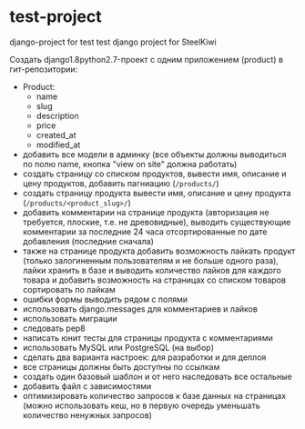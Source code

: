 # test-project
django-project  for test
test django project for SteelKiwi

Создать django1.8python2.7-проект с одним приложением (product) в гит-репозитории:

- Product:
	- name
	- slug
	- description
	- price
	- created_at
	- modified_at
- добавить все модели в админку (все объекты должны выводиться по полю name, кнопка "view on site" должна работать)
- создать страницу со списком продуктов, вывести имя, описание и цену продуктов, добавить пагниацию  (`/products/`)
- создать страницу продукта вывести имя, описание и цену продукта (`/products/<product_slug>/`)
- добавить комментарии на странице продукта (авторизация не требуется, плоские, т.е. не древовидные), выводить существующие комментарии за последние 24 часа отсортированные по дате добавления (последние сначала)
- также на странице продукта добавить возможность лайкать продукт (только залогиненным пользователям и не больше одного раза), лайки хранить в базе и выводить количество лайков для каждого товара и добавить возможность на страницах со списком товаров сортировать по лайкам
- ошибки формы выводить рядом с полями
- использовать django.messages для комментариев и лайков
- использовать миграции
- следовать pep8
- написать юнит тесты для страницы продукта с комментариями
- использовать MySQL или PostgreSQL (на выбор)
- сделать два варианта настроек: для разработки и для деплоя
- все страницы должны быть доступны по ссылкам
- создать один базовый шаблон и от него наследовать все остальные
- добавить файл с зависимостями
- оптимизировать количество запросов к базе данных на страницах (можно использовать кеш, но в первую очередь уменьшать количество ненужных запросов)
